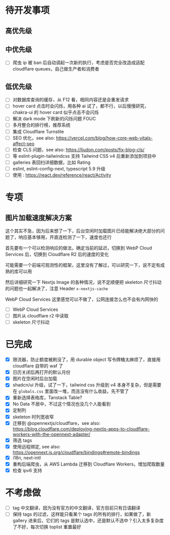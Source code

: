# 待开发事项
## 高优先级

## 中优先级
- [ ] 爬虫 ip 被 ban 后自动调起一次新的执行，考虑是否完全改造成适配 cloudflare queues，自己做生产者和消费者


## 低优先级
- [ ] 对数据库查询的缓存，从 F12 看，相同内容还是会重发请求
- [ ] hover card 点击时会闪烁，用各种 ai 试了，都不行，以后慢慢研究，chakra-ui 的 hover card 似乎点击不会闪烁
- [ ] 解决 dark mode 下刷新的闪烁问题 FOUC
- [ ] 多月整合的排行榜，推荐系统
- [ ] 集成 Cloudflare Turnstile
- [ ] SEO 优化，see also: https://vercel.com/blog/how-core-web-vitals-affect-seo
- [ ] 检查 CLS 问题，see also: https://liudon.com/posts/fix-blog-cls/
- [ ] 等 eslint-plugin-tailwindcss 支持 Tailwind CSS v4 后重新添加到项目中
- [ ] galleries 表回扫详细数据，比如 Rating
- [ ] eslint, eslint-config-next, typescript 5.9 升级
- [ ] 使用 <Activity>: https://react.dev/reference/react/Activity

# 专项
## 图片加载速度解决方案
这个其实不急，因为后来想了一下，后台空闲时加载图片已经能解决绝大部分的问题了，响应基本够用，开直连检测了一下，速度也还行

首先要有一个可以检测响应的做法，确定当前的延迟，切换到 WebP Cloud Services 后，切换到 Cloudflare R2 后的速度的变化

可能需要一个前端可观测性的框架，这里没有了解过，可以研究一下，说不定有成熟的库可以用

然后详细研究一下 Nextjs Image 的各种情况，说不定顺便把 skeleton 尺寸抖动的问题也一起解决了，注意 Header `x-nextjs-cache`

WebP Cloud Services 这里感觉可以不做了，公网连接怎么也不会有内网快的

- [ ] WebP Cloud Services
- [ ] 图片从 cloudflare r2 中读取
- [ ] skeleton 尺寸抖动

# 已完成
- [x] 限流器，防止额度被刷没了，用 durable object 写令牌桶太麻烦了，直接用 cloudflare 自带的 waf 了
- [x] 日历关闭后再打开的默认月份
- [x] 图片在空闲时后台加载
- [x] shadcn/ui 升级，试了一下，tailwind css 升级到 v4 本身不复杂，但是需要在 `globals.css` 里面改一堆，而且没有什么收益，先不管了
- [x] 重新选择表格库，Tanstack Table?
- [x] No Data 不居中，不过这个情况也没几个人能看到
- [x] 定制列
- [x] skeleton 时列宽收窄
- [x] 迁移到 @opennextjs/cloudflare，see also: https://blog.cloudflare.com/deploying-nextjs-apps-to-cloudflare-workers-with-the-opennext-adapter/
- [x] 筛选 tags
- [x] 使用远程绑定, see also: https://opennext.js.org/cloudflare/bindings#remote-bindings
- [x] i18n, next-intl
- [x] 重构后端爬虫，从 AWS Lambda 迁移到 Cloudflare Workers，增加爬取数量
- [x] 检查 ipv6 支持

# 不考虑做
- [ ] tag 中文翻译，因为没有官方的中文翻译，官方目前只有日语翻译
- [ ] 保持 tags 的过滤，这样能只看某个 tags 的所有的排行，如果做了，新 gallery 进来后，它们的 tags 是默认选中，还是默认不选中？引入太多复杂度了不好，每次切换 toplist 重置最好
